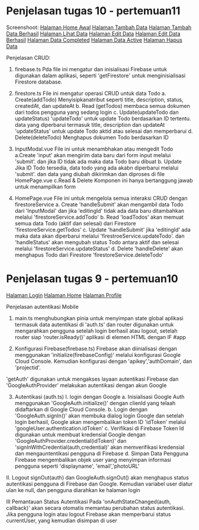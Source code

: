 # Penjelasan tugas 10 - pertemuan11
Screenshoot:
[Halaman Home Awal](homeawal.png)
[Halaman Tambah Data](tambahdata.png)
[Halaman Tambah Data Berhasil](tambahdataberhasil.png)
[Halaman Lihat Data](lihatdata.png)
[Halaman Edit Data](editdata.png)
[Halaman Edit Data Berhasil](editdataberhasil.png)
[Halaman Data Completed](datacompleted.png)
[Halaman Data Active](dataactive.png)
[Halaman Hapus Data](hapusdataberhasil.png)


Penjelasan CRUD:
1. firebase.ts
Pda file ini mengatur dan inisialisasi Firebase untuk digunakan dalam aplikasi, seperti 'getFirestore' untuk menginisialisasi Firestore database.

2. firestore.ts
File ini mengatur operasi CRUD untuk data Todo
a. Create(addTodo)
Menyisipkanatribut seperti title, description, status, createdAt, dan updateAt
b. Read (getTodos)
membaca semua dokumen dari todos pengguna yang sedang login
c. Update(updateTodo dan updateStatus)
'updateTodo' untuk update Todo berdasarkan ID tertentu. data yang diperbarui termasuk title, description dan updateAt
'updateStatus' untuk update Todo aktid atau selesai dan memperbarui 
d. Delete(deleteTodo)
Menghapus dokumen Todo berdasarkan ID

3. InputModal.vue
File ini untuk menambhakan atau mengedit Todo
a.Create
'input' akan mengirim data baru dari form input melalui 'submit'. dan jika ID tidak ada maka data Todo baru dibuat
b. Update
Jika ID Todo tersedia, data todo yang ada akabn diperbarui melalui 'submit'. dan data yang diubah dikirimkan dan diproses di file HomePage.vue
c.Read & Delete
Komponen ini hanya bertanggung jawab untuk menampilkan form

4. HomePage.vue
File ini untuk mengelola semua interaksi CRUD dengan firestoreService
a. Create
'handleSubmit' akan mengambil data Todo dari 'InputModal' dan jika 'editingId' tidak ada data baru ditambahkan melalui 'firestoreService.addTodo'
b. Read
'loadTodos' akan memuat semua data Todo (aktif dan selesai) dari Firestore 'firestoreService.getTodos'
c. Update 
'handleSubmit' jika 'editingId' ada maka data akan diperbarui melalui 'firestroeService.updateTodo'. dan 'handleStatus' akan mengubah status Todo antara aktif dan selesai melalui 'firestoreService.updateStatus'
d. Delete
'handleDelete' akan menghapus Todo dari Firestore 'firestoreService.deleteTodo'







# Penjelasan tugas 9 - pertemuan10
[Halaman Login](login.png)
[Halaman Home](home.png)
[Halaman Profile](profile.png)

Penjelasan autentikasi Mobile
1. main.ts
menghubungkan pinia untuk menyimpan state global aplikasi termasuk data autentikasi di 'auth.ts' dan router digunakan untuk mengarahkan pengguna setelah login berhasil atau logout, setelah router siap 'router.isReady()' aplikasi di elemen HTML dengan IF #app

2. Konfigurasi Firebase(firebase.ts)
Firebase akan diinialisasi dengan menggunakan 'initialize(firebaseConfig)' melalui konfigurasi Google Cloud Console. Kemudian konfigurasi dengan 'apikey','authDomain', dan 'projectid'.

'getAuth' digunakan untuk mengakses layaan autentikasi Firebase dan 'GoogleAuthProvider' melakukan autentikasi dengan akun Google

3. Autentikasi (auth.ts)
I. login dengan Google
a. Inisialisasi Google Auth
    menggunakan 'GoogleAuth.initialize()' dengan clienId yang telaah didaftarkan di Google Cloud Console.
b. Login 
    dengan 'GoogleAuth.signIn()' akan membuka  dialog login Google dan setelah login berhasil, Google akan mengembalikan token ID 'idToken' melalui 'googleUser.authentication.idToken'
c. Verifikasi di Firebase
    Token Id digunakan untuk membuat kredensial Google dengan 'GoogleAuthProvider.credential(idToken)' dan 'signInWithCredential(auth,credential)' akan memverifikasi kredensial dan mengauntentikasi pengguna di Firebase
d. Simpan Data Pengguna
    Firebase mengembalikan objek user yang menyimpan informasi pengguna seperti 'displayname', 'email','photoURL'

II. Logout
signOut(auth) dan GoogleAuth.signOut() akan menghapus status autentikasi pengguna di Firebase dan Google. Kemudian variabel user diatur ulan ke null, dan pengguna diarahkan ke halaman login

III Pemantauan Status Autentikasi
Pada 'onAuthStateChanged(auth, callback)' akan secara otomatis memantau perubahan status autentikasi. Jika pengguna login atau logout Firebase akan memperbarui status currentUser, yang kemudian disimpan di user

